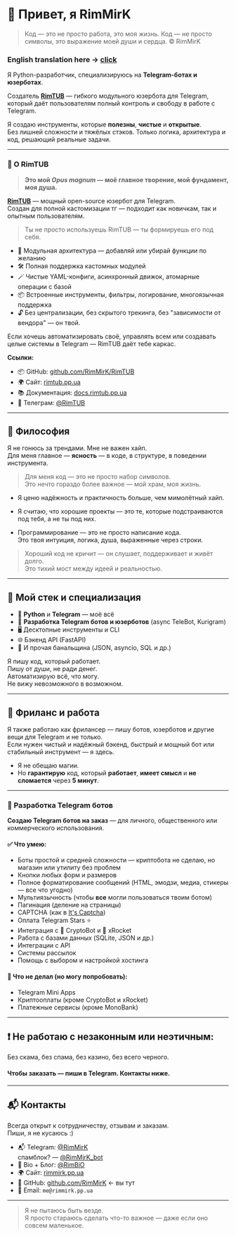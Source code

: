 # 👋 Привет, я RimMirK

> Код — это не просто работа, это моя жизнь. Код — не просто символы, это выражение моей души и сердца. © RimMirK

### English translation here -> [click](README.md)

Я Python-разработчик, специализируюсь на **Telegram-ботах и юзерботах**.

Создатель [**RimTUB**](https://github.com/RimMirK/RimTUB) — гибкого модульного юзербота для Telegram, который даёт пользователям полный контроль и свободу в работе с Telegram.

Я создаю инструменты, которые **полезны**, **чистые** и **открытые**.  
Без лишней сложности и тяжёлых стэков. Только логика, архитектура и код, решающий реальные задачи.

---

### 🔧 О RimTUB

> **Это мой _Opus magnum_ — моё главное творение, мой фундамент, моя душа.**


[**RimTUB**](https://github.com/RimMirK/RimTUB) — мощный open-source юзербот для Telegram.  
Создан для полной кастомизации тг — подходит как новичкам, так и опытным пользователям.

> Ты не просто используешь RimTUB — ты формируешь его под себя.

- 🧩 Модульная архитектура — добавляй или убирай функции по желанию  
- 🛠️ Полная поддержка кастомных модулей  
- 🪄 Чистые YAML-конфиги, асинхронный движок, атомарные операции с базой  
- 📦 Встроенные инструменты, фильтры, логирование, многоязычная поддержка  
- 🔓 Без централизации, без скрытого трекинга, без "зависимости от вендора" — он твой.

Если хочешь автоматизировать своё, управлять всем или создавать целые системы в Telegram — RimTUB даёт тебе каркас.

**Ссылки:**  
- 📦 GitHub: [github.com/RimMirK/RimTUB](https://github.com/RimMirK/RimTUB)  
- 🌍 Сайт: [rimtub.pp.ua](https://rimtub.pp.ua)  
- 📚 Документация: [docs.rimtub.pp.ua](https://docs.rimtub.pp.ua)  
- 💬 Телеграм: [@RimTUB](https://t.me/RimTUB)

---

## 💭 Философия

Я не гонюсь за трендами. Мне не важен хайп.  
Для меня главное — **ясность** — в коде, в структуре, в поведении инструмента.

> Для меня код — это не просто набор символов.  
> Это нечто гораздо более важное — мой храм, моя жизнь.

- Я ценю надёжность и практичность больше, чем мимолётный хайп.

- Я считаю, что хорошие проекты — это те, которые подстраиваются под тебя, а не ты под них.

- Программирование — это не просто написание кода.  
  Это твоя интуиция, логика, душа, выраженные через строки.

> Хороший код не кричит — он слушает, поддерживает и живёт долго.  
> Это тихий мост между идеей и реальностью.

---

## 🧠 Мой стек и специализация

- 🧠 **Python** и **Telegram** — моё всё  
- 💬 **Разработка Telegram ботов и юзерботов** (async TeleBot, Kurigram)  
- 🖥️ Десктопные инструменты и CLI  
- 🌐 Бэкенд API (FastAPI)  
- 🧩 И прочая банальщина (JSON, asyncio, SQL и др.)

Я пишу код, который работает.  
Пишу от души, не ради денег.  
Автоматизирую всё, что могу.  
Не вижу невозможного в возможном.

---

## 💼 Фриланс и работа

Я также работаю как фрилансер — пишу ботов, юзерботов и другие вещи для Telegram и не только.  
Если нужен чистый и надёжный бэкенд, быстрый и мощный бот или стабильный инструмент — я здесь.

- Я не обещаю магии.  
- Но **гарантирую** код, который **работает**, **имеет смысл** и **не сломается** через **5 минут**.

---

### 🤖 Разработка Telegram ботов

**Создаю Telegram ботов на заказ** — для личного, общественного или коммерческого использования.

#### ✅ Что умею:
- Боты простой и средней сложности — криптобота не сделаю, но магазин или утилиту без проблем 
- Кнопки любых форм и размеров
- Полное форматирование сообщений (HTML, эмодзи, медиа, стикеры — все что угодно)  
- Мультиязычность (чтобы **все** могли пользоваться твоим ботом)  
- Пагинация (деление на страницы)  
- CAPTCHA (как в [It's Captcha](https://github.com/RimMirK/ItsCaptchaBot))  
- Оплата Telegram Stars ⭐️  
- Интеграция с 🦋 CryptoBot и 🚀 xRocket  
- Работа с базами данных (SQLite, JSON и др.)  
- Интеграции с API  
- Системы рассылок
- Помощь с выбором и настройкой хостинга

#### 🚫 Что не делал (но могу попробовать):
- Telegram Mini Apps  
- Криптооплаты (кроме CryptoBot и xRocket)  
- Платежные сервисы (кроме MonoBank)

---

## ❗ Не работаю с незаконным или неэтичным:  
Без скама, без спама, без казино, без всего черного.

#### Чтобы заказать — пиши в Telegram. Контакты ниже.

---

## 📬 Контакты

Всегда открыт к сотрудничеству, отзывам и заказам.  
Пиши, я не кусаюсь :)

- 📬 Telegram: [@RimMirK](https://t.me/RimMirK)  
  спамблок? — [@RimMirK_bot](https://t.me/RimMirK_bot)  
- 📑 Bio + Блог: [@RimBiO](https://t.me/RimBiO)
- 🌍 Сайт: [rimmirk.pp.ua](https://rimmirk.pp.ua)  
- 📂 GitHub: [github.com/RimMirK](https://github.com/RimMirK) <- вы тут
- 📨 Email: `me@rimmirk.pp.ua`

---

> Я не пытаюсь быть везде.  
> Я просто стараюсь сделать что-то важное — даже если оно совсем маленькое.